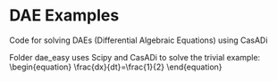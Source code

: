 # DAE Examples 
Code for solving DAEs (Differential Algebraic Equations) using CasADi

Folder dae_easy uses Scipy and CasADi to solve the trivial example:
\begin{equation}
\frac{dx}{dt}=\frac{1}{2}
\end{equation}
